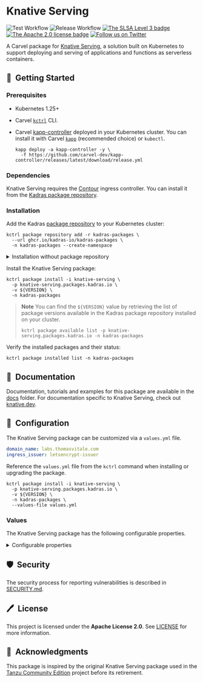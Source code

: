 # Knative Serving

![Test Workflow](https://github.com/kadras-io/package-for-knative-serving/actions/workflows/test.yml/badge.svg)
![Release Workflow](https://github.com/kadras-io/package-for-knative-serving/actions/workflows/release.yml/badge.svg)
[![The SLSA Level 3 badge](https://slsa.dev/images/gh-badge-level3.svg)](https://slsa.dev/spec/v0.1/levels)
[![The Apache 2.0 license badge](https://img.shields.io/badge/License-Apache_2.0-blue.svg)](https://opensource.org/licenses/Apache-2.0)
[![Follow us on Twitter](https://img.shields.io/static/v1?label=Twitter&message=Follow&color=1DA1F2)](https://twitter.com/kadrasIO)

A Carvel package for [Knative Serving](https://knative.dev/docs/serving), a solution built on Kubernetes to support deploying and serving of applications and functions as serverless containers.

## 🚀&nbsp; Getting Started

### Prerequisites

* Kubernetes 1.25+
* Carvel [`kctrl`](https://carvel.dev/kapp-controller/docs/latest/install/#installing-kapp-controller-cli-kctrl) CLI.
* Carvel [kapp-controller](https://carvel.dev/kapp-controller) deployed in your Kubernetes cluster. You can install it with Carvel [`kapp`](https://carvel.dev/kapp/docs/latest/install) (recommended choice) or `kubectl`.

  ```shell
  kapp deploy -a kapp-controller -y \
    -f https://github.com/carvel-dev/kapp-controller/releases/latest/download/release.yml
  ```

### Dependencies

Knative Serving requires the [Contour](https://github.com/kadras-io/package-for-contour) ingress controller. You can install it from the [Kadras package repository](https://github.com/kadras-io/kadras-packages).

### Installation

Add the Kadras [package repository](https://github.com/kadras-io/kadras-packages) to your Kubernetes cluster:

  ```shell
  kctrl package repository add -r kadras-packages \
    --url ghcr.io/kadras-io/kadras-packages \
    -n kadras-packages --create-namespace
  ```

<details><summary>Installation without package repository</summary>
The recommended way of installing the Knative Serving package is via the Kadras <a href="https://github.com/kadras-io/kadras-packages">package repository</a>. If you prefer not using the repository, you can add the package definition directly using <a href="https://carvel.dev/kapp/docs/latest/install"><code>kapp</code></a> or <code>kubectl</code>.

  ```shell
  kubectl create namespace kadras-packages
  kapp deploy -a knative-serving-package -n kadras-packages -y \
    -f https://github.com/kadras-io/package-for-knative-serving/releases/latest/download/metadata.yml \
    -f https://github.com/kadras-io/package-for-knative-serving/releases/latest/download/package.yml
  ```
</details>

Install the Knative Serving package:

  ```shell
  kctrl package install -i knative-serving \
    -p knative-serving.packages.kadras.io \
    -v ${VERSION} \
    -n kadras-packages
  ```

> **Note**
> You can find the `${VERSION}` value by retrieving the list of package versions available in the Kadras package repository installed on your cluster.
> 
>   ```shell
>   kctrl package available list -p knative-serving.packages.kadras.io -n kadras-packages
>   ```

Verify the installed packages and their status:

  ```shell
  kctrl package installed list -n kadras-packages
  ```

## 📙&nbsp; Documentation

Documentation, tutorials and examples for this package are available in the [docs](docs) folder.
For documentation specific to Knative Serving, check out [knative.dev](https://knative.dev/docs/serving).

## 🎯&nbsp; Configuration

The Knative Serving package can be customized via a `values.yml` file.

  ```yaml
  domain_name: labs.thomasvitale.com
  ingress_issuer: letsencrypt-issuer
  ```

Reference the `values.yml` file from the `kctrl` command when installing or upgrading the package.

  ```shell
  kctrl package install -i knative-serving \
    -p knative-serving.packages.kadras.io \
    -v ${VERSION} \
    -n kadras-packages \
    --values-file values.yml
  ```

### Values

The Knative Serving package has the following configurable properties.

<details><summary>Configurable properties</summary>

| Config | Default | Description |
|-------|-------------------|-------------|
| `ca_cert_data` | `""` | PEM-encoded certificate data to trust TLS connections with a custom CA. |
| `policies.include` | `false` | Whether to include the out-of-the-box Kyverno policies to validate and secure the package installation. |
| `domain_name` | `""` | Domain name for Knative Services. It must be a valid DNS name. |
| `ingress_issuer` | `""` | A reference to the ClusterIssuer to use if you want to enable autoTLS. |

Settings for the Knative Serving workloads.

| Config | Default | Description |
|-------|-------------------|-------------|
| `workloads.activator.minReplicas` | `1` | The minimum number of replicas as controlled by a HorizontalPodAutoscaler. In order to enable high availability, it should be greater than 1. |
| `workloads.autoscaler.replicas` | `1` | The number of replicas for this Deployment. In order to enable high availability, it should be greater than 1. |
| `workloads.controller.replicas` | `1` | The number of replicas for this Deployment. In order to enable high availability, it should be greater than 1. |
| `workloads.webhook.minReplicas` | `1` | The minimum number of replicas as controlled by a HorizontalPodAutoscaler. In order to enable high availability, it should be greater than 1. |

Settings for the Knative Serving ConfigMaps.

| Config | Default | Description |
|-------|-------------------|-------------|
| `config.deployment.progress-deadline` | `600s` | The duration to wait for the deployment to be ready before considering it failed. |
| `config.deployment.queue-sidecar-cpu-request` | `25m` | The queue proxy's CPU request. If omitted, a default value (currently '25m'), is used. |
| `config.deployment.queue-sidecar-cpu-limit` | `1000m` | The queue proxy's CPU limit. If omitted, no value is specified and the system default is used. |
| `config.deployment.queue-sidecar-memory-request` | `50Mi` | The queue proxy's memory request. If omitted, no value is specified and the system default is used. |
| `config.deployment.queue-sidecar-memory-limit` | `200Mi` | The queue proxy's memory limit. If omitted, no value is specified and the system default is used. |
| `config.network.namespace-wildcard-cert-selector` | `""` | A LabelSelector which determines which namespaces should have a wildcard certificate provisioned. |
| `config.network.domain-template` | `{{.Name}}.{{.Namespace}}.{{.Domain}}` | The golang text template string to use when constructing the Knative Service's DNS name. |
| `config.network.http-protocol` | `Redirected` | Controls the behavior of the HTTP endpoint for the Knative ingress. `Enabled`: The Knative ingress will be able to serve HTTP connection. `Redirected`: The Knative ingress will send a 301 redirect for all http connections, asking the clients to use HTTPS. |
| `config.network.default-external-scheme` | `http` | Defines the scheme used for external URLs if autoTLS is not enabled. This can be used for making Knative report all URLs as `https`, for example, if you're fronting Knative with an external loadbalancer that deals with TLS termination and Knative doesn't know about that otherwise. |
| `config.network.rollout-duration` | `0` | The minimal duration in seconds over which the Configuration traffic targets are rolled out to the newest revision. |
| `config.tracing.backend` | `none` | The type of distributed tracing backend. Options: `none`, `zipkin`. |
| `config.tracing.zipkin-endpoint` | `http://tempo.observability-system.svc.cluster.local:9411/api/v2/spans` | The Zipkin collector endpoint where traces are sent. |
| `config.tracing.debug` | `false` | Enable the Zipkin debug mode. This allows all spans to be sent to the server bypassing sampling. |
| `config.tracing.sample-rate` | `0.1` | The percentage (0-1) of requests to trace. |

Settings for the Ingress controller.

| Config | Default | Description |
|-------|-------------------|-------------|
| `ingress.contour.default-tls-secret` | `""` | If auto-TLS is disabled, fallback to this certificate. An operator is required to setup a TLSCertificateDelegation for this Secret to be used. |
| `ingress.contour.external.namespace` | `projectcontour` | The namespace where the external Ingress controller is installed. |
| `ingress.contour.internal.namespace` | `projectcontour` | The namespace where the internal Ingress controller is installed. |

Settings for the corporate proxy.

| Config | Default | Description |
|-------|-------------------|-------------|
| `proxy.http_proxy` | `""` | The HTTP proxy to use for network traffic. |
| `proxy.https_proxy` | `""` | The HTTPS proxy to use for network traffic. |
| `proxy.no_proxy` | `""` | A comma-separated list of hostnames, IP addresses, or IP ranges in CIDR format that should not use a proxy. |

</details>

## 🛡️&nbsp; Security

The security process for reporting vulnerabilities is described in [SECURITY.md](SECURITY.md).

## 🖊️&nbsp; License

This project is licensed under the **Apache License 2.0**. See [LICENSE](LICENSE) for more information.

## 🙏&nbsp; Acknowledgments

This package is inspired by the original Knative Serving package used in the [Tanzu Community Edition](https://github.com/vmware-tanzu/community-edition) project before its retirement.
